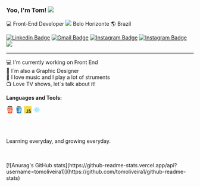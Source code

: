 <p align="center">
 <!-- <img width="100%" src="![image](https://user-images.githubusercontent.com/85240595/127880736-21efeb3f-84d4-41ff-8470-d45fd0fada17.png)" /> -->
</p>

### Yoo, I'm Tom! <img src="https://data.whicdn.com/images/242557345/original.gif" width="30px">

💻 Front-End Developer  <img src="https://image.flaticon.com/icons/svg/197/197386.svg" width="13"/> Belo Horizonte 🌎 Brazil


[![Linkedin Badge](https://img.shields.io/badge/-TomOliveira.facode-blue?style=flat-square&logo=Linkedin&logoColor=white&link=https://https://www.linkedin.com/in/werverton-oliveira-913967218/)](https://www.linkedin.com/in/werverton-oliveira-913967218/)
[![Gmail Badge](https://img.shields.io/badge/-Weverton.Oliveira-c14438?style=flat-square&logo=Gmail&logoColor=white&link=mailto:weverton.oliveira@facode.com.br)](mailto:weverton.oliveira@facode.com.br)
[![Instagram Badge](https://img.shields.io/badge/-tom.oliveira-blue?style=flat-square&logo=Instagram&logoColor=white&link=https://www.instagram.com/tomzinhu1)](https://www.instagram.com/tomzinhu1)
[![Instagram Badge](https://img.shields.io/badge/-tom.oliveira.design-blue?style=flat-square&logo=Instagram&logoColor=white&link=https://www.instagram.com/tomoliveiradesign)](https://www.instagram.com/tomoliveiradesign)
![](https://visitor-badge.glitch.me/badge?page_id=tomoliveira1.tomoliveira1)

---

💻 I'm currently working on Front End<br>
🎨 I´m also a Graphic Designer<br>
🎵 I love music and I play a lot of struments<br>
📺 Love TV shows, let´s talk about it!

**Languages and Tools:**  

<code><img height="20" src="https://raw.githubusercontent.com/github/explore/80688e429a7d4ef2fca1e82350fe8e3517d3494d/topics/html/html.png"></code>
<code><img height="20" src="https://raw.githubusercontent.com/github/explore/80688e429a7d4ef2fca1e82350fe8e3517d3494d/topics/css/css.png"></code>
<code><img height="20" src="https://raw.githubusercontent.com/github/explore/80688e429a7d4ef2fca1e82350fe8e3517d3494d/topics/javascript/javascript.png"></code>
<code><img height="20" src="https://raw.githubusercontent.com/github/explore/80688e429a7d4ef2fca1e82350fe8e3517d3494d/topics/react/react.png"></code>

<br/>


<br/>


Learning everyday, and growing everyday.

<br/>
<br/>
[![Anurag's GitHub stats](https://github-readme-stats.vercel.app/api?username=tomoliveira1)](https://github.com/tomoliveira1/github-readme-stats)
<br/>
</samp>
